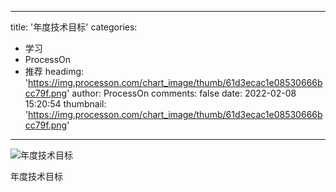 
---
title: '年度技术目标'
categories: 
 - 学习
 - ProcessOn
 - 推荐
headimg: 'https://img.processon.com/chart_image/thumb/61d3ecac1e08530666bcc79f.png'
author: ProcessOn
comments: false
date: 2022-02-08 15:20:54
thumbnail: 'https://img.processon.com/chart_image/thumb/61d3ecac1e08530666bcc79f.png'
---

<div>   
<img class="thumb" alt="年度技术目标" src="https://img.processon.com/chart_image/thumb/61d3ecac1e08530666bcc79f.png" referrerpolicy="no-referrer">
<p>年度技术目标</p>  
</div>
            